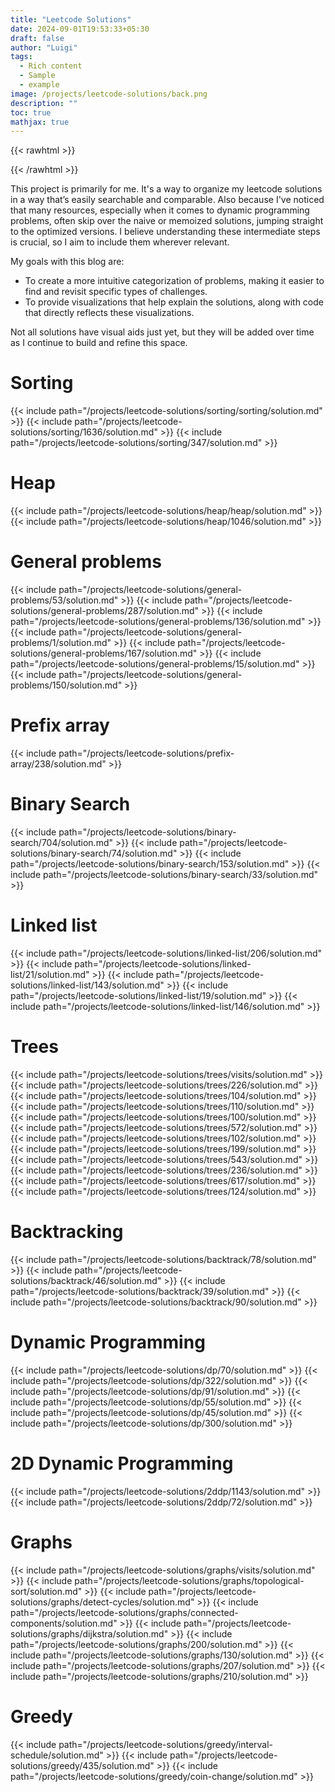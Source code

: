 ```yaml
---
title: "Leetcode Solutions"
date: 2024-09-01T19:53:33+05:30
draft: false
author: "Luigi"
tags:
  - Rich content
  - Sample
  - example
image: /projects/leetcode-solutions/back.png
description: ""
toc: true
mathjax: true
---
```



{{< rawhtml >}}
<script
  src="https://code.jquery.com/jquery-3.7.1.slim.min.js"
  integrity="sha256-kmHvs0B+OpCW5GVHUNjv9rOmY0IvSIRcf7zGUDTDQM8="
  crossorigin="anonymous"></script>

<script src="https://cdnjs.cloudflare.com/ajax/libs/popper.js/2.9.2/umd/popper.min.js"></script>


<script>
$(function () {
  $('[data-toggle="tooltip"]').tooltip()
})
</script>



<style>
.tooltip-inner {
	text-align: left;
    white-space: pre-line;
	max-width: 30em;
}

.carousel-control-prev-icon,
.carousel-control-next-icon {
    background-color: black;
}

.carousel-indicators [data-bs-target] {
    background-color: #000; /* Colore degli indicatori (nero) */
    border-radius: 50%; /* Forma circolare */
    width: 10px; /* Larghezza dell'indicatore */
    height: 10px; /* Altezza dell'indicatore */
    opacity: 0.5; /* Trasparenza per indicatori non attivi */
    border: none; /* Rimuove il bordo quadrato */
}

.carousel-indicators [data-bs-target].active {
    opacity: 1; /* Opacità per l'indicatore attivo */
}

/* Posizionamento delle frecce */
.carousel-control-prev,
.carousel-control-next {
    width: 5%; /* Regola la larghezza delle frecce */
}

.carousel-item {
    transition: none !important; /* Disabilita la transizione */
}

.carousel-item.active {
    display: block; /* Assicurati che l'immagine attiva sia mostrata */
}

.carousel-item-next,
.carousel-item-prev,
.carousel-item.active {
    display: block; /* Assicura che le immagini siano visibili */
}



/* Stile per il tag <summary> */
summary {
  font-weight: bold; /* Testo in grassetto */
  cursor: pointer; /* Mostra il cursore come una mano */
  padding: 5px; /* Spaziatura interna */
  list-style: none; /* Rimuovi lo stile predefinito del marker */
}

/* Aggiungi una freccia per indicare lo stato chiuso */
summary::marker {
  content: "▶ "; /* Freccia orientata verso destra */
}

/* Stile per <summary> quando il <details> è aperto */
details[open] > summary::marker {
  content: "▼ "; /* Freccia orientata verso il basso */
}



details {
  margin-left: 20px;
}

details details {
  margin-left: calc(20px * 2);
}

details details details {
  margin-left: calc(20px * 3);
}

</style>


<script>
    MathJax = {
        tex: {
            inlineMath: [["$", "$"]]
        }
    };
</script>
    
{{< /rawhtml >}}



This project is primarily for me. It's a way to organize my leetcode solutions in a way that’s easily searchable and comparable. 
Also because I've noticed that many resources, especially when it comes to dynamic programming problems, often skip over the naive or memoized solutions, jumping straight to the optimized versions. I believe understanding these intermediate steps is crucial, so I aim to include them wherever relevant.

My goals with this blog are:

- To create a more intuitive categorization of problems, making it easier to find and revisit specific types of challenges.
- To provide visualizations that help explain the solutions, along with code that directly reflects these visualizations.

Not all solutions have visual aids just yet, but they will be added over time as I continue to build and refine this space.


# Sorting
{{< include path="/projects/leetcode-solutions/sorting/sorting/solution.md" >}}
{{< include path="/projects/leetcode-solutions/sorting/1636/solution.md" >}}
{{< include path="/projects/leetcode-solutions/sorting/347/solution.md" >}}

# Heap
{{< include path="/projects/leetcode-solutions/heap/heap/solution.md" >}}
{{< include path="/projects/leetcode-solutions/heap/1046/solution.md" >}}

# General problems
{{< include path="/projects/leetcode-solutions/general-problems/53/solution.md" >}}
{{< include path="/projects/leetcode-solutions/general-problems/287/solution.md" >}}
{{< include path="/projects/leetcode-solutions/general-problems/136/solution.md" >}}
{{< include path="/projects/leetcode-solutions/general-problems/1/solution.md" >}}
{{< include path="/projects/leetcode-solutions/general-problems/167/solution.md" >}}
{{< include path="/projects/leetcode-solutions/general-problems/15/solution.md" >}}
{{< include path="/projects/leetcode-solutions/general-problems/150/solution.md" >}}

# Prefix array 
{{< include path="/projects/leetcode-solutions/prefix-array/238/solution.md" >}}

# Binary Search
{{< include path="/projects/leetcode-solutions/binary-search/704/solution.md" >}}
{{< include path="/projects/leetcode-solutions/binary-search/74/solution.md" >}}
{{< include path="/projects/leetcode-solutions/binary-search/153/solution.md" >}}
{{< include path="/projects/leetcode-solutions/binary-search/33/solution.md" >}}

# Linked list
{{< include path="/projects/leetcode-solutions/linked-list/206/solution.md" >}}
{{< include path="/projects/leetcode-solutions/linked-list/21/solution.md" >}}
{{< include path="/projects/leetcode-solutions/linked-list/143/solution.md" >}}
{{< include path="/projects/leetcode-solutions/linked-list/19/solution.md" >}}
{{< include path="/projects/leetcode-solutions/linked-list/146/solution.md" >}}

# Trees
{{< include path="/projects/leetcode-solutions/trees/visits/solution.md" >}}
{{< include path="/projects/leetcode-solutions/trees/226/solution.md" >}}
{{< include path="/projects/leetcode-solutions/trees/104/solution.md" >}}
{{< include path="/projects/leetcode-solutions/trees/110/solution.md" >}}
{{< include path="/projects/leetcode-solutions/trees/100/solution.md" >}}
{{< include path="/projects/leetcode-solutions/trees/572/solution.md" >}}
{{< include path="/projects/leetcode-solutions/trees/102/solution.md" >}}
{{< include path="/projects/leetcode-solutions/trees/199/solution.md" >}}
{{< include path="/projects/leetcode-solutions/trees/543/solution.md" >}}
{{< include path="/projects/leetcode-solutions/trees/236/solution.md" >}}
{{< include path="/projects/leetcode-solutions/trees/617/solution.md" >}}
{{< include path="/projects/leetcode-solutions/trees/124/solution.md" >}}

# Backtracking	
{{< include path="/projects/leetcode-solutions/backtrack/78/solution.md" >}}
{{< include path="/projects/leetcode-solutions/backtrack/46/solution.md" >}}
{{< include path="/projects/leetcode-solutions/backtrack/39/solution.md" >}}
{{< include path="/projects/leetcode-solutions/backtrack/90/solution.md" >}}

# Dynamic Programming
{{< include path="/projects/leetcode-solutions/dp/70/solution.md" >}}
{{< include path="/projects/leetcode-solutions/dp/322/solution.md" >}}
{{< include path="/projects/leetcode-solutions/dp/91/solution.md" >}}
{{< include path="/projects/leetcode-solutions/dp/55/solution.md" >}}
{{< include path="/projects/leetcode-solutions/dp/45/solution.md" >}}
{{< include path="/projects/leetcode-solutions/dp/300/solution.md" >}}

# 2D Dynamic Programming
{{< include path="/projects/leetcode-solutions/2ddp/1143/solution.md" >}}
{{< include path="/projects/leetcode-solutions/2ddp/72/solution.md" >}}

# Graphs
{{< include path="/projects/leetcode-solutions/graphs/visits/solution.md" >}}
{{< include path="/projects/leetcode-solutions/graphs/topological-sort/solution.md" >}}
{{< include path="/projects/leetcode-solutions/graphs/detect-cycles/solution.md" >}}
{{< include path="/projects/leetcode-solutions/graphs/connected-components/solution.md" >}}
{{< include path="/projects/leetcode-solutions/graphs/dijkstra/solution.md" >}}
{{< include path="/projects/leetcode-solutions/graphs/200/solution.md" >}}
{{< include path="/projects/leetcode-solutions/graphs/130/solution.md" >}}
{{< include path="/projects/leetcode-solutions/graphs/207/solution.md" >}}
{{< include path="/projects/leetcode-solutions/graphs/210/solution.md" >}}

# Greedy
{{< include path="/projects/leetcode-solutions/greedy/interval-schedule/solution.md" >}}
{{< include path="/projects/leetcode-solutions/greedy/435/solution.md" >}}
{{< include path="/projects/leetcode-solutions/greedy/coin-change/solution.md" >}}